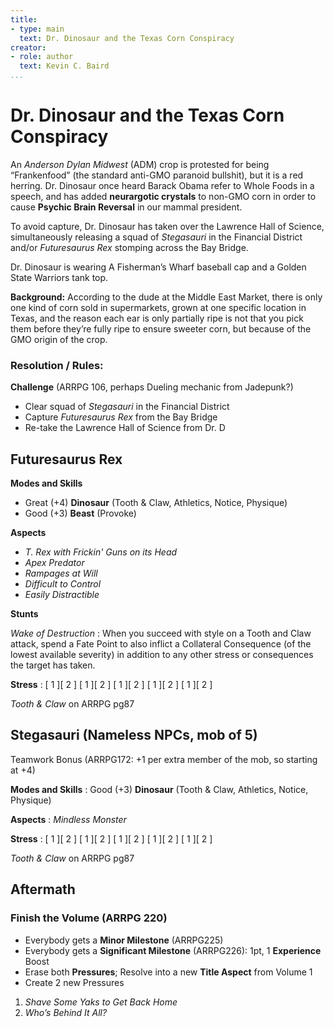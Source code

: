```yaml
---
title:
- type: main
  text: Dr. Dinosaur and the Texas Corn Conspiracy
creator:
- role: author
  text: Kevin C. Baird
...
```


# Dr. Dinosaur and the Texas Corn Conspiracy

An _Anderson Dylan Midwest_ (ADM)
crop is protested for being “Frankenfood” (the standard anti-GMO paranoid bullshit), but
it is a red herring. Dr. Dinosaur once heard Barack Obama refer to Whole Foods in a speech, and
has added **neurargotic crystals** to non-GMO corn in order to cause **Psychic Brain Reversal**
in our mammal president.

To avoid capture, Dr. Dinosaur has taken over the Lawrence Hall of Science, simultaneously
releasing a squad of *Stegasauri* in the Financial District and/or *Futuresaurus Rex* stomping
across the Bay Bridge.

Dr. Dinosaur is wearing A Fisherman’s Wharf baseball cap and a Golden State Warriors tank top.

**Background:**
According to the dude at the Middle East Market, there is only one kind of corn sold in
supermarkets, grown at one specific location in Texas, and the reason each ear is only
partially ripe is not that you pick them before they’re fully ripe to ensure sweeter corn, but
because of the GMO origin of the crop.

### Resolution / Rules:

**Challenge** (ARRPG 106, perhaps Dueling mechanic from Jadepunk?)

- Clear squad of _Stegasauri_ in the Financial District
- Capture _Futuresaurus Rex_ from the Bay Bridge
- Re-take the Lawrence Hall of Science from Dr. D

## Futuresaurus Rex

**Modes and Skills**

- Great (+4) **Dinosaur** (Tooth & Claw, Athletics, Notice, Physique)
- Good (+3) **Beast** (Provoke)

**Aspects**

- *T. Rex with Frickin' Guns on its Head*
- *Apex Predator*
- *Rampages at Will*
- *Difficult to Control*
- *Easily Distractible*

**Stunts**

*Wake of Destruction*
: When you succeed with style on a Tooth and Claw attack, spend a Fate Point to also inflict a
Collateral Consequence (of the lowest available severity) in addition to any other stress or
consequences the target has taken.

**Stress**
: [ 1 ][ 2 ]  [ 1 ][ 2 ]  [ 1 ][ 2 ]  [ 1 ][ 2 ]  [ 1 ][ 2 ]

*Tooth & Claw* on ARRPG pg87

## Stegasauri (Nameless NPCs, mob of 5)

Teamwork Bonus (ARRPG172: +1 per extra member of the mob, so starting at +4)

**Modes and Skills**
: Good (+3) **Dinosaur** (Tooth & Claw, Athletics, Notice, Physique)

**Aspects**
: *Mindless Monster*

**Stress**
: [ 1 ][ 2 ]  [ 1 ][ 2 ]  [ 1 ][ 2 ]  [ 1 ][ 2 ]  [ 1 ][ 2 ]

*Tooth & Claw* on ARRPG pg87

## Aftermath

### Finish the Volume (ARRPG 220)

- Everybody gets a **Minor Milestone** (ARRPG225)
- Everybody gets a **Significant Milestone** (ARRPG226): 1pt, 1 **Experience** Boost
- Erase both **Pressures**; Resolve into a new **Title Aspect** from Volume 1
- Create 2 new Pressures

1.  _Shave Some Yaks to Get Back Home_
2.  _Who’s Behind It All?_
